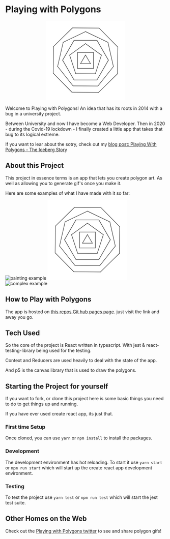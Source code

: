 # Playing with Polygons

<div align="center">
  <img width="250" alt="Playing with polygons logo" src="https://github.com/LiamMyles/playing-with-polygons/blob/master/src/images/playing-with-polygons-logo.gif"/>
</div>

Welcome to Playing with Polygons! An idea that has its roots in 2014 with a bug in a university project.

Between University and now I have become a Web Developer. Then in 2020 - during the Covid-19 lockdown - I finally created a little app that takes that bug to its logical extreme.

If you want to lear about the sotry, check out my [blog post: Playing With Polygons - The Iceberg Story](https://dev.to/liammyles/my-covid-lockdown-project-the-iceberg-story-5bo2)

## About this Project

This project in essence terms is an app that lets you create polygon art. As well as allowing you to generate gif's once you make it.

Here are some examples of what I have made with it so far:

![painting example](./src/images/little-star.gif)
![simple example](./src/images/playing-with-polygons-animated-logo.gif)
![complex example](./src/images/too-many-polygons.gif)

## How to Play with Polygons

The app is hosted on [this repos Git hub pages page](https://liammyles.github.io/playing-with-polygons/). just visit the link and away you go.

## Tech Used

So the core of the project is React written in typescript. With jest & react-testing-library being used for the testing.

Context and Reducers are used heavily to deal with the state of the app.

And p5 is the canvas library that is used to draw the polygons.

## Starting the Project for yourself

If you want to fork, or clone this project here is some basic things you need to do to get things up and running.

If you have ever used create react app, its just that.

### First time Setup

Once cloned, you can use `yarn` or `npm install` to install the packages.

### Development

The development environment has hot reloading. To start it use `yarn start` or `npm run start` which will start up the create react app development environment.

### Testing

To test the project use `yarn test` or `npm run test` which will start the jest test suite.

## Other Homes on the Web

Check out the [Playing with Polygons twitter](https://twitter.com/PlayingPolygons) to see and share polygon gifs!
